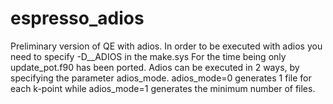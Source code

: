 # espresso_adios
Preliminary version of QE with adios.
In order to be executed with adios you need to specify -D__ADIOS in the make.sys
For the time being only update_pot.f90 has been ported. 
Adios can be executed in 2 ways, by specifying the parameter adios_mode.
adios_mode=0 generates 1 file for each k-point while adios_mode=1 generates the minimum number
of files.

